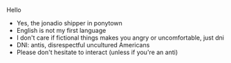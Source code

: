 Hello
- Yes, the jonadio shipper in ponytown
- English is not my first language
- I don't care if fictional things makes you angry or uncomfortable, just dni
- DNI: antis, disrespectful uncultured Americans
- Please don't hesitate to interact (unless if you're an anti)
